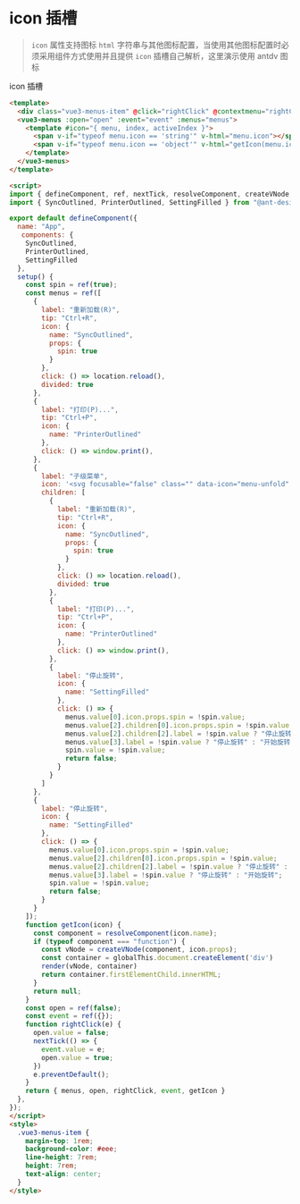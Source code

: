 # icon 插槽

> `icon` 属性支持图标 `html` 字符串与其他图标配置，当使用其他图标配置时必须采用组件方式使用并且提供 `icon` 插槽自己解析，这里演示使用 antdv 图标

<div class="vue3-menus-item" @click="rightClick" @contextmenu="rightClick">icon 插槽</div>
<ClientOnly>
  <vue3-menus :open="open" :event="event" :menus="menus">
    <template #icon="{ menu, index, activeIndex }">
      <span v-if="typeof menu.icon == 'string'" v-html="menu.icon"></span>
      <span v-if="typeof menu.icon == 'object'" v-html="getIcon(menu.icon)"></span>
    </template>
  </vue3-menus>
</ClientOnly>

<script>
import { defineComponent, ref, nextTick, resolveComponent, createVNode, render } from "vue";
import { SyncOutlined, PrinterOutlined, SettingFilled } from "@ant-design/icons-vue";

export default defineComponent({
  name: "App",
   components: {
    SyncOutlined,
    PrinterOutlined,
    SettingFilled
  },
  setup() {
    const spin = ref(true);
    const menus = ref([
      {
        label: "重新加载(R)",
        tip: "Ctrl+R",
        icon: {
          name: "SyncOutlined",
          props: {
            spin: true
          }
        },
        click: () => location.reload(),
        divided: true
      },
      {
        label: "打印(P)...",
        tip: "Ctrl+P",
        icon: {
          name: "PrinterOutlined"
        },
        click: () => window.print(),
      },
      {
        label: "子级菜单",
        icon: '<svg focusable="false" class="" data-icon="menu-unfold" width="1em" height="1em" fill="currentColor" aria-hidden="true" viewBox="64 64 896 896"><path d="M408 442h480c4.4 0 8-3.6 8-8v-56c0-4.4-3.6-8-8-8H408c-4.4 0-8 3.6-8 8v56c0 4.4 3.6 8 8 8zm-8 204c0 4.4 3.6 8 8 8h480c4.4 0 8-3.6 8-8v-56c0-4.4-3.6-8-8-8H408c-4.4 0-8 3.6-8 8v56zm504-486H120c-4.4 0-8 3.6-8 8v56c0 4.4 3.6 8 8 8h784c4.4 0 8-3.6 8-8v-56c0-4.4-3.6-8-8-8zm0 632H120c-4.4 0-8 3.6-8 8v56c0 4.4 3.6 8 8 8h784c4.4 0 8-3.6 8-8v-56c0-4.4-3.6-8-8-8zM142.4 642.1L298.7 519a8.84 8.84 0 000-13.9L142.4 381.9c-5.8-4.6-14.4-.5-14.4 6.9v246.3a8.9 8.9 0 0014.4 7z"></path></svg>',
        children: [
          {
            label: "重新加载(R)",
            tip: "Ctrl+R",
            icon: {
              name: "SyncOutlined",
              props: {
                spin: true
              }
            },
            click: () => location.reload(),
            divided: true
          },
          {
            label: "打印(P)...",
            tip: "Ctrl+P",
            icon: {
              name: "PrinterOutlined"
            },
            click: () => window.print(),
          },
          {
            label: "停止旋转",
            icon: {
              name: "SettingFilled"
            },
            click: () => {
              menus.value[0].icon.props.spin = !spin.value;
              menus.value[2].children[0].icon.props.spin = !spin.value;
              menus.value[2].children[2].label = !spin.value ? "停止旋转" : "开始旋转";
              menus.value[3].label = !spin.value ? "停止旋转" : "开始旋转";
              spin.value = !spin.value;
              return false;
            }
          }
        ]
      },
      {
        label: "停止旋转",
        icon: {
          name: "SettingFilled"
        },
        click: () => {
          menus.value[0].icon.props.spin = !spin.value;
          menus.value[2].children[0].icon.props.spin = !spin.value;
          menus.value[2].children[2].label = !spin.value ? "停止旋转" : "开始旋转";
          menus.value[3].label = !spin.value ? "停止旋转" : "开始旋转";
          spin.value = !spin.value;
          return false;
        }
      }
    ]);
    function getIcon(icon) {
      const component = resolveComponent(icon.name);
      if (typeof component === "function") {
        const vNode = createVNode(component, icon.props);
        const container = globalThis.document.createElement('div')
        render(vNode, container)
        return container.firstElementChild.innerHTML;
      }
      return null;
    }
    const open = ref(false);
    const event = ref({});
    function rightClick(e) {
      open.value = false;
      nextTick(() => {
        event.value = e;
        open.value = true;
      })
      e.preventDefault();
    }
    return { menus, open, rightClick, event, getIcon }
  },
});
</script>

```html
<template>
  <div class="vue3-menus-item" @click="rightClick" @contextmenu="rightClick">icon 插槽</div>
  <vue3-menus :open="open" :event="event" :menus="menus">
    <template #icon="{ menu, index, activeIndex }">
      <span v-if="typeof menu.icon == 'string'" v-html="menu.icon"></span>
      <span v-if="typeof menu.icon == 'object'" v-html="getIcon(menu.icon)"></span>
    </template>
  </vue3-menus>
</template>

<script>
import { defineComponent, ref, nextTick, resolveComponent, createVNode, render } from "vue";
import { SyncOutlined, PrinterOutlined, SettingFilled } from "@ant-design/icons-vue";

export default defineComponent({
  name: "App",
   components: {
    SyncOutlined,
    PrinterOutlined,
    SettingFilled
  },
  setup() {
    const spin = ref(true);
    const menus = ref([
      {
        label: "重新加载(R)",
        tip: "Ctrl+R",
        icon: {
          name: "SyncOutlined",
          props: {
            spin: true
          }
        },
        click: () => location.reload(),
        divided: true
      },
      {
        label: "打印(P)...",
        tip: "Ctrl+P",
        icon: {
          name: "PrinterOutlined"
        },
        click: () => window.print(),
      },
      {
        label: "子级菜单",
        icon: '<svg focusable="false" class="" data-icon="menu-unfold" width="1em" height="1em" fill="currentColor" aria-hidden="true" viewBox="64 64 896 896"><path d="M408 442h480c4.4 0 8-3.6 8-8v-56c0-4.4-3.6-8-8-8H408c-4.4 0-8 3.6-8 8v56c0 4.4 3.6 8 8 8zm-8 204c0 4.4 3.6 8 8 8h480c4.4 0 8-3.6 8-8v-56c0-4.4-3.6-8-8-8H408c-4.4 0-8 3.6-8 8v56zm504-486H120c-4.4 0-8 3.6-8 8v56c0 4.4 3.6 8 8 8h784c4.4 0 8-3.6 8-8v-56c0-4.4-3.6-8-8-8zm0 632H120c-4.4 0-8 3.6-8 8v56c0 4.4 3.6 8 8 8h784c4.4 0 8-3.6 8-8v-56c0-4.4-3.6-8-8-8zM142.4 642.1L298.7 519a8.84 8.84 0 000-13.9L142.4 381.9c-5.8-4.6-14.4-.5-14.4 6.9v246.3a8.9 8.9 0 0014.4 7z"></path></svg>',
        children: [
          {
            label: "重新加载(R)",
            tip: "Ctrl+R",
            icon: {
              name: "SyncOutlined",
              props: {
                spin: true
              }
            },
            click: () => location.reload(),
            divided: true
          },
          {
            label: "打印(P)...",
            tip: "Ctrl+P",
            icon: {
              name: "PrinterOutlined"
            },
            click: () => window.print(),
          },
          {
            label: "停止旋转",
            icon: {
              name: "SettingFilled"
            },
            click: () => {
              menus.value[0].icon.props.spin = !spin.value;
              menus.value[2].children[0].icon.props.spin = !spin.value;
              menus.value[2].children[2].label = !spin.value ? "停止旋转" : "开始旋转";
              menus.value[3].label = !spin.value ? "停止旋转" : "开始旋转";
              spin.value = !spin.value;
              return false;
            }
          }
        ]
      },
      {
        label: "停止旋转",
        icon: {
          name: "SettingFilled"
        },
        click: () => {
          menus.value[0].icon.props.spin = !spin.value;
          menus.value[2].children[0].icon.props.spin = !spin.value;
          menus.value[2].children[2].label = !spin.value ? "停止旋转" : "开始旋转";
          menus.value[3].label = !spin.value ? "停止旋转" : "开始旋转";
          spin.value = !spin.value;
          return false;
        }
      }
    ]);
    function getIcon(icon) {
      const component = resolveComponent(icon.name);
      if (typeof component === "function") {
        const vNode = createVNode(component, icon.props);
        const container = globalThis.document.createElement('div')
        render(vNode, container)
        return container.firstElementChild.innerHTML;
      }
      return null;
    }
    const open = ref(false);
    const event = ref({});
    function rightClick(e) {
      open.value = false;
      nextTick(() => {
        event.value = e;
        open.value = true;
      })
      e.preventDefault();
    }
    return { menus, open, rightClick, event, getIcon }
  },
});
</script>
<style>
  .vue3-menus-item {
    margin-top: 1rem;
    background-color: #eee;
    line-height: 7rem;
    height: 7rem;
    text-align: center;
  }
</style>
```
